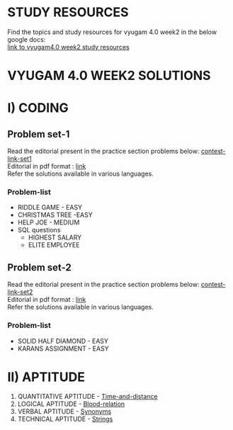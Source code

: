 # STUDY RESOURCES

Find the topics and study resources for vyugam 4.0 week2 in the below google docs: <br>
[link to vyugam4.0 week2 study resources](https://docs.google.com/document/d/1cXyKJtGKdDmwfKrr_R2d-4zmJzJpjas5XDNcwJTaQsg/edit?usp=sharing)

# VYUGAM 4.0 WEEK2 SOLUTIONS

# I) CODING

## Problem set-1
Read the editorial present in the practice section problems below:
[contest-link-set1](https://www.hackerearth.com/challenges/college/coimbatore-institute-of-technology-cit-test-draft-2/)
<br>
Editorial in pdf format : [link](https://drive.google.com/file/d/1XagD0JqfurvDrLl6BDnJ8NiNq_teR9ju/view?usp=sharing)
<br>
Refer the solutions available in various languages.
<br>

### Problem-list
* RIDDLE GAME - EASY
* CHRISTMAS TREE -EASY
* HELP JOE - MEDIUM
* SQL questions
    * HIGHEST SALARY
    * ELITE EMPLOYEE

## Problem set-2
Read the editorial present in the practice section problems below:
[contest-link-set2](https://www.hackerearth.com/challenges/college/coimbatore-institute-of-technology-cit-test-draft-1-7/)
<br>
Editorial in pdf format : [link](https://drive.google.com/file/d/1Xz-jpevXdJne6oerzJOK5GKFfCqJSSmj/view?usp=sharing)
<br>
Refer the solutions available in various languages.
<br>

### Problem-list
* SOLID HALF DIAMOND  - EASY
* KARANS ASSIGNMENT - EASY

# II) APTITUDE

1. QUANTITATIVE APTITUDE - [Time-and-distance](https://drive.google.com/file/d/1sXNjCrnTrJJNId1GqNdCTsffmlKDitl-/view?usp=sharing)
2. LOGICAL APTITUDE - [Blood-relation](https://drive.google.com/file/d/16ofkqPk0-R7MrKz7jBvuPAOg5qiGGbWS/view?usp=sharing)
3. VERBAL APTITUDE - [Synonyms](https://drive.google.com/file/d/1JfLyzEL9IdBWq6NE3T37MCwysMK37TFd/view?usp=sharing)
4. TECHNICAL APTITUDE - [Strings](https://drive.google.com/file/d/1amx1lOZCg-9Y3ikLXNUQkZUwgPwncSne/view?usp=sharing)
